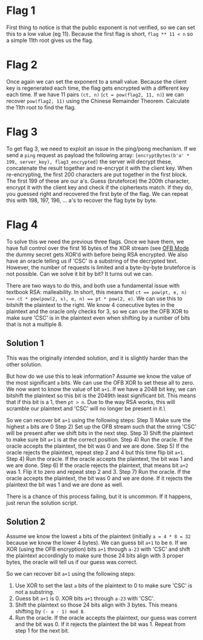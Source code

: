 # Flag 1

First thing to notice is that the public exponent is not verified, so we can set this to a low value (eg 11). Because the first flag is short, `flag ** 11 < n` so a simple 11th root gives us the flag.

# Flag 2

Once again we can set the exponent to a small value. Because the client key is regenerated each time, the flag gets encrypted with a different key each time. If we have 11 pairs `(ct, n)` (`ct = pow(flag2, 11, n)`) we can recover `pow(flag2, 11)` using the Chinese Remainder Theorem. Calculate the 11th root to find the flag.

# Flag 3

To get flag 3, we need to exploit an issue in the ping/pong mechanism. If we send a `ping` request as payload the following array: `[encryptBytes(b'a' * 199, server_key), flag3_encrypted]` the server will decrypt these, concatenate the result together and re-encrypt it with the client key. When re-encrypting, the first 200 characters are put together in the first block. The first 199 of these are our a's. Guess (bruteforce) the 200th character, encrypt it with the client key and check if the ciphertexts match. If they do, you guessed right and recovered the first byte of the flag. We can repeat this with 198, 197, 196, ... a's to recover the flag byte by byte.


# Flag 4

To solve this we need the previous three flags. Once we have them, we have full control over the first 16 bytes of the XOR stream (see [OFB Mode](https://en.wikipedia.org/wiki/Block_cipher_mode_of_operation#Output_feedback_(OFB)) the dummy secret gets XOR'd with before being RSA encrypted. We also have an oracle telling us if 'CSC' is a substring of the decrypted text. However, the number of requests is limited and a byte-by-byte bruteforce is not possible. Can we solve it bit by bit? It turns out we can. 

There are two ways to do this, and both use a fundamental issue with textbook RSA: malleability. In short, this means that `ct == pow(pt, e, n) <=> ct * pow(pow(2, x), e, n) == pt * pow(2, e)`. We can use this to bitshift the plaintext to the right. We know 4 conecutive bytes in the plaintext and the oracle only checks for 3, so we can use the OFB XOR to make sure 'CSC' is in the plaintext even when shifting by a number of bits that is not a multiple 8.

## Solution 1

This was the originally intended solution, and it is slightly harder than the other solution.

But how do we use this to leak information? Assume we know the value of the most significant `a` bits. We can use the OFB XOR to set these all to zero. We now want to know the value of bit `a+1`. If we have a 2048 bit key, we can bitshift the plaintext so this bit is the 2049th least significant bit. This means that if this bit is a 1, then `pt > n`. Due to the way RSA works, this will scramble our plaintext and 'CSC' will no longer be present in it.\

So we can recover bit `a+1` using the following steps:
Step 1) Make sure the highest `a` bits are 0
Step 2) Set up the OFB stream such that the string 'CSC' will be present after we shift bits in the next step.
Step 3) Shift the plaintext to make sure bit `a+1` is at the correct position.
Step 4) Run the oracle. If the oracle accepts the plaintext, the bit was 0 and we are done.
Step 5) If the oracle rejects the plaintext, repeat step 2 and 4 but this time flip bit `a+1`.
Step 4) Run the oracle. If the oracle accepts the plaintext, the bit was 1 and we are done.
Step 6) If the oracle rejects the plaintext, that means bit `a+2` was 1. Flip it to zero and repeat step 2 and 3.
Step 7) Run the oracle. If the oracle accepts the plaintext, the bit was 0 and we are done. If it rejects the plaintext the bit was 1 and we are done as well.

There is a chance of this process failing, but it is uncommon. If it happens, just rerun the solution script.


## Solution 2

Assume we know the lowest `a` bits of the plaintext (initially `a = 4 * 8 = 32` because we know the lower 4 bytes). We can guess bit `a+1` to be `0`. If we XOR (using the OFB encryption)
bits `a+1` through `a-23` with 'CSC' and shift the plaintext accordingly to make sure those 24 bits align with 3 proper bytes, the oracle will tell us if our guess was correct.

So we can recover bit `a+1` using the following steps:
1) Use XOR to set the last `a` bits of the plaintext to 0 to make sure 'CSC' is not a substring.
2) Guess bit `a+1` is 0. XOR bits `a+1` through `a-23` with 'CSC'.
3) Shift the plaintext so those 24 bits align with 3 bytes. This means shifting by `(- a - 1) mod 8`.
4) Run the oracle. If the oracle accepts the plaintext, our guess was corrent and the bit was 0. If it rejects the plaintext the bit was 1. Repeat from step 1 for the next bit.
